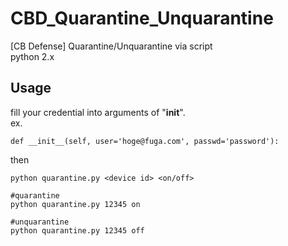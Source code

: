 # CBD_Quarantine_Unquarantine
[CB Defense] Quarantine/Unquarantine via script   
python 2.x

## Usage
fill your credential into arguments of "__init__".   
ex.
```
def __init__(self, user='hoge@fuga.com', passwd='password'):
```

then

```
python quarantine.py <device id> <on/off>

#quarantine
python quarantine.py 12345 on

#unquarantine
python quarantine.py 12345 off
```



